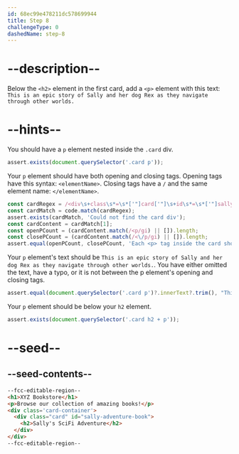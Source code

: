 ```yaml
---
id: 68ec99e478211dc578699944
title: Step 8
challengeType: 0
dashedName: step-8
---
```


# --description--

Below the `<h2>` element in the first card, add a `<p>` element with this text:
`This is an epic story of Sally and her dog Rex as they navigate through other worlds.`


# --hints--

You should have a `p` element nested inside the `.card` div.

```js
assert.exists(document.querySelector('.card p'));
```

Your `p` element should have both opening and closing tags. Opening tags have this syntax: `<elementName>`. Closing tags have a `/` and the same element name: `</elementName>`.

```js
const cardRegex = /<div\s+class\s*=\s*['"]card['"]\s+id\s*=\s*['"]sally-adventure-book['"][^>]*>([\s\S]*?)<\/div\s*>/i;
const cardMatch = code.match(cardRegex);
assert.exists(cardMatch, 'Could not find the card div');
const cardContent = cardMatch[1];
const openPCount = (cardContent.match(/<p/gi) || []).length;
const closePCount = (cardContent.match(/<\/p/gi) || []).length;
assert.equal(openPCount, closePCount, 'Each <p> tag inside the card should have a closing </p> tag');
```

Your `p` element's text should be `This is an epic story of Sally and her dog Rex as they navigate through other worlds.`. You have either omitted the text, have a typo, or it is not between the p element's opening and closing tags.

```js
assert.equal(document.querySelector('.card p')?.innerText?.trim(), "This is an epic story of Sally and her dog Rex as they navigate through other worlds.");
```

Your `p` element should be below your `h2` element.

```js
assert.exists(document.querySelector('.card h2 + p'));
```

# --seed--

## --seed-contents--

```html
--fcc-editable-region--
<h1>XYZ Bookstore</h1>
<p>Browse our collection of amazing books!</p>
<div class='card-container'>
  <div class="card" id="sally-adventure-book">
    <h2>Sally's SciFi Adventure</h2>
  </div>
</div>
--fcc-editable-region--
```
